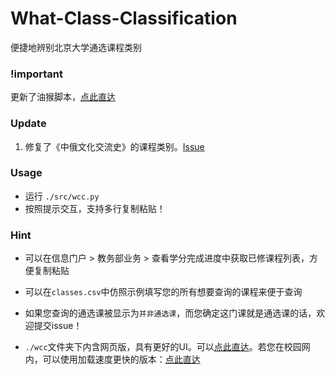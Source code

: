 # What-Class-Classification
 便捷地辨别北京大学通选课程类别

### !important

更新了油猴脚本，[点此直达](https://greasyfork.org/zh-CN/scripts/411567-%E5%9C%A8%E6%88%90%E7%BB%A9%E6%9F%A5%E8%AF%A2%E4%B8%AD%E7%9B%B4%E6%8E%A5%E6%98%BE%E7%A4%BA%E9%80%9A%E9%80%89%E8%AF%BE%E7%9A%84%E7%B1%BB%E5%88%AB)

### Update

1. 修复了《中俄文化交流史》的课程类别。[Issue](https://github.com/wr786/What-Class-Classification/issues/1)

### Usage

- 运行 `./src/wcc.py`
- 按照提示交互，支持多行复制粘贴！

### Hint

- 可以在信息门户 > 教务部业务 > 查看学分完成进度中获取已修课程列表，方便复制粘贴

- 可以在`classes.csv`中仿照示例填写您的所有想要查询的课程来便于查询

- 如果您查询的通选课被显示为`并非通选课`，而您确定这门课就是通选课的话，欢迎提交issue！

- `./wcc`文件夹下内含网页版，具有更好的UI。可以[点此直达](https://wr786.github.io/wcc/)。若您在校园网内，可以使用加载速度更快的版本：[点此直达](http://wr786.top/wcc/)

  

